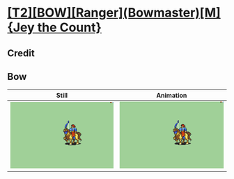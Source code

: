 # [\[T2\]\[BOW\]\[Ranger\]\(Bowmaster\)\[M\]{Jey the Count}](../)

## Credit


	
## Bow

| Still | Animation |
| :---: | :-------: |
| ![Bow still](./Bow_000.png) | ![Bow animation](./Bow.gif) |
